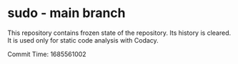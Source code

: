# sudo - main branch

This repository contains frozen state of the repository.
Its history is cleared. It is used only for static code
analysis with Codacy.

Commit Time: 1685561002